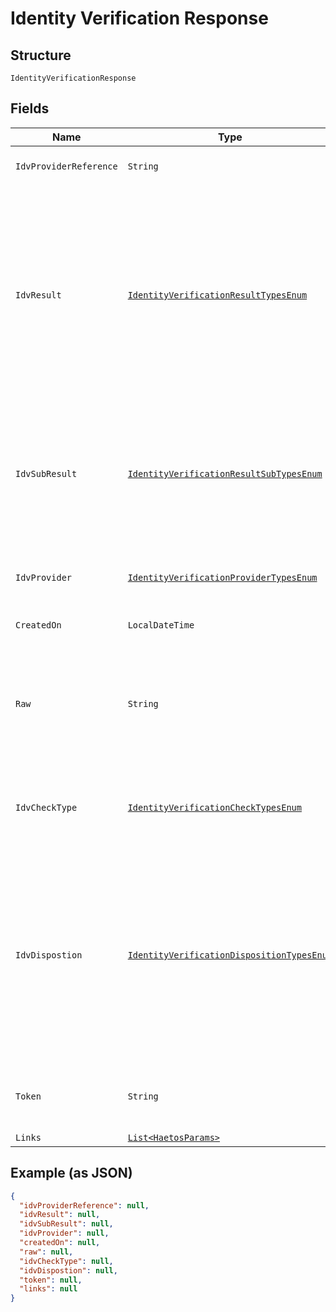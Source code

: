 
# Identity Verification Response

## Structure

`IdentityVerificationResponse`

## Fields

| Name | Type | Tags | Description | Getter | Setter |
|  --- | --- | --- | --- | --- | --- |
| `IdvProviderReference` | `String` | Optional | IDV provider unique ID for the IDV check performed | String getIdvProviderReference() | setIdvProviderReference(String idvProviderReference) |
| `IdvResult` | [`IdentityVerificationResultTypesEnum`](../../doc/models/identity-verification-result-types-enum.md) | Optional | In combination with the <i>Disposition</i> type, the <i>Result</i> type provides the results of an IDV check. A <i>Dispositioned</i> result of <i>FINAL PASS</i> represents a passing check, whereas a <i>TRANSIENT FAIL</i> is still being processed but has failed at least one phase of the check. Until the disposition is <i>FINAL</i>, a result has not been determined. | IdentityVerificationResultTypesEnum getIdvResult() | setIdvResult(IdentityVerificationResultTypesEnum idvResult) |
| `IdvSubResult` | [`IdentityVerificationResultSubTypesEnum`](../../doc/models/identity-verification-result-sub-types-enum.md) | Optional | If used by a provider, sub-results that give additional insight into the results, including whether they result was <i>Soft</i> or <i>Hard</i>. <i>Soft</i> results may have additional recourse that can be leveraged to validate a user’s identity. | IdentityVerificationResultSubTypesEnum getIdvSubResult() | setIdvSubResult(IdentityVerificationResultSubTypesEnum idvSubResult) |
| `IdvProvider` | [`IdentityVerificationProviderTypesEnum`](../../doc/models/identity-verification-provider-types-enum.md) | Optional | Provider types of verification that can be used for performing identity checks | IdentityVerificationProviderTypesEnum getIdvProvider() | setIdvProvider(IdentityVerificationProviderTypesEnum idvProvider) |
| `CreatedOn` | `LocalDateTime` | Optional | Time at which the object was created. | LocalDateTime getCreatedOn() | setCreatedOn(LocalDateTime createdOn) |
| `Raw` | `String` | Optional | Contains the raw (unprocessed) output from the IDV provider. Format of the raw output can vary widely and is not documented. *For reference/debugging only | String getRaw() | setRaw(String raw) |
| `IdvCheckType` | [`IdentityVerificationCheckTypesEnum`](../../doc/models/identity-verification-check-types-enum.md) | Optional | Types of verification used for performing identity checks (<i>documentary</i>, <i>non-documentary</i>, <i>OFAC</i>, etc.) | IdentityVerificationCheckTypesEnum getIdvCheckType() | setIdvCheckType(IdentityVerificationCheckTypesEnum idvCheckType) |
| `IdvDispostion` | [`IdentityVerificationDispositionTypesEnum`](../../doc/models/identity-verification-disposition-types-enum.md) | Optional | In combination with the <i>Disposition</i> type, the <i>Result</i> type provides the results of an IDV check. A <i>Dispositioned</i> result of <i>FINAL PASS</i> represents a passing check, whereas a <i>TRANSIENT FAIL</i> is still being processed but has failed at least one phase of the check. Until the disposition is <i>FINAL</i>, a result has not been determined. | IdentityVerificationDispositionTypesEnum getIdvDispostion() | setIdvDispostion(IdentityVerificationDispositionTypesEnum idvDispostion) |
| `Token` | `String` | Optional | Token representing the resource, prefixed with <i>user-</i>, <i>dest-</i>, <i>xfer-</i>, <i>acct-</i>, <i>pmnt-</i>, or <i>docu-</i>. | String getToken() | setToken(String token) |
| `Links` | [`List<HaetosParams>`](../../doc/models/haetos-params.md) | Optional | - | List<HaetosParams> getLinks() | setLinks(List<HaetosParams> links) |

## Example (as JSON)

```json
{
  "idvProviderReference": null,
  "idvResult": null,
  "idvSubResult": null,
  "idvProvider": null,
  "createdOn": null,
  "raw": null,
  "idvCheckType": null,
  "idvDispostion": null,
  "token": null,
  "links": null
}
```

